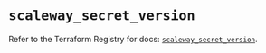 # `scaleway_secret_version`

Refer to the Terraform Registry for docs: [`scaleway_secret_version`](https://registry.terraform.io/providers/scaleway/scaleway/2.42.1/docs/resources/secret_version).

